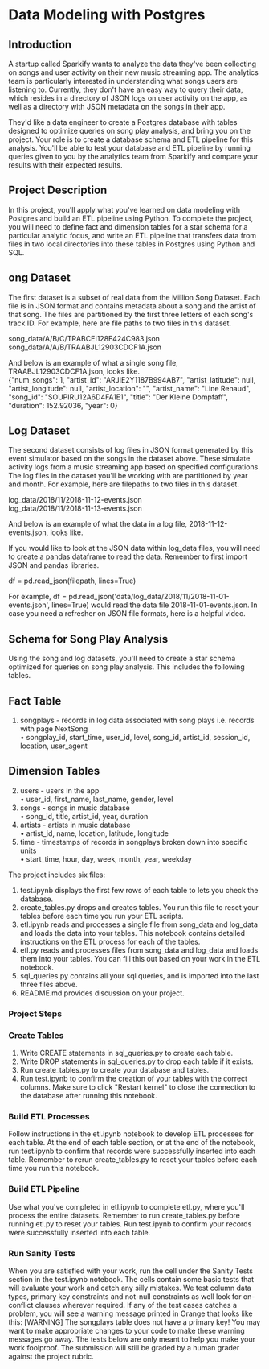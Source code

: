 # Data Modeling with Postgres
## Introduction

<p>A startup called Sparkify wants to analyze the data they've been collecting on songs and user activity on their new music streaming app. The analytics team is particularly interested in understanding what songs users are listening to. Currently, they don't have an easy way to query their data, which resides in a directory of JSON logs on user activity on the app, as well as a directory with JSON metadata on the songs in their app.</p>

<p>They'd like a data engineer to create a Postgres database with tables designed to optimize queries on song play analysis, and bring you on the project. Your role is to create a database schema and ETL pipeline for this analysis. You'll be able to test your database and ETL pipeline by running queries given to you by the analytics team from Sparkify and compare your results with their expected results.</p>

## Project Description
<p>In this project, you'll apply what you've learned on data modeling with Postgres and build an ETL pipeline using Python. To complete the project, you will need to define fact and dimension tables for a star schema for a particular analytic focus, and write an ETL pipeline that transfers data from files in two local directories into these tables in Postgres using Python and SQL.</p>


## ong Dataset
<p>The first dataset is a subset of real data from the Million Song Dataset. Each file is in JSON format and contains metadata about a song and the artist of that song. The files are partitioned by the first three letters of each song's track ID. For example, here are file paths to two files in this dataset.</p>

song_data/A/B/C/TRABCEI128F424C983.json<br>
song_data/A/A/B/TRAABJL12903CDCF1A.json<br>

<p>And below is an example of what a single song file, TRAABJL12903CDCF1A.json, looks like.<br>
{"num_songs": 1, "artist_id": "ARJIE2Y1187B994AB7", "artist_latitude": null, "artist_longitude": null, "artist_location": "", "artist_name": "Line Renaud", "song_id": "SOUPIRU12A6D4FA1E1", "title": "Der Kleine Dompfaff", "duration": 152.92036, "year": 0}</p>

## Log Dataset

<p>The second dataset consists of log files in JSON format generated by this event simulator based on the songs in the dataset above. These simulate activity logs from a music streaming app based on specified configurations.
The log files in the dataset you'll be working with are partitioned by year and month. For example, here are filepaths to two files in this dataset.</p>

log_data/2018/11/2018-11-12-events.json<br>
log_data/2018/11/2018-11-13-events.json<br>

And below is an example of what the data in a log file, 2018-11-12-events.json, looks like.
 
<p>If you would like to look at the JSON data within log_data files, you will need to create a pandas dataframe to read the data. Remember to first import JSON and pandas libraries.
 
df = pd.read_json(filepath, lines=True)
 
For example, df = pd.read_json('data/log_data/2018/11/2018-11-01-events.json', lines=True) would read the data file 2018-11-01-events.json.
In case you need a refresher on JSON file formats, here is a helpful video.
 

## Schema for Song Play Analysis
 
Using the song and log datasets, you'll need to create a star schema optimized for queries on song play analysis. This includes the following tables.
 
## Fact Table
1.	songplays - records in log data associated with song plays i.e. records with page NextSong<br>
•	songplay_id, start_time, user_id, level, song_id, artist_id, session_id, location, user_agent<br>
## Dimension Tables
2.	users - users in the app<br>
•	user_id, first_name, last_name, gender, level<br>
3.	songs - songs in music database<br>
•	song_id, title, artist_id, year, duration<br>
4.	artists - artists in music database<br>
•	artist_id, name, location, latitude, longitude<br>
5.	time - timestamps of records in songplays broken down into specific units<br>
•	start_time, hour, day, week, month, year, weekday<br>
 
 
The project includes six files:<br>
1.	test.ipynb displays the first few rows of each table to lets you check the database.<br>
2.	create_tables.py drops and creates  tables. You run this file to reset your tables before each time you run your ETL scripts.<br>
3.	etl.ipynb reads and processes a single file from song_data and log_data and loads the data into your tables. This notebook contains detailed instructions on the ETL process for each of the tables.<br>
4.	etl.py reads and processes files from song_data and log_data and loads them into your tables. You can fill this out based on your work in the ETL notebook.<br>
5.	sql_queries.py contains all your sql queries, and is imported into the last three files above.<br>
6.	README.md provides discussion on your project.<br>

### Project Steps
### Create Tables
1.	Write CREATE statements in sql_queries.py to create each table.<br>
2.	Write DROP statements in sql_queries.py to drop each table if it exists.<br>
3.	Run create_tables.py to create your database and tables.<br>
4.	Run test.ipynb to confirm the creation of your tables with the correct columns. Make sure to click "Restart kernel" to close the connection to the database after running this notebook.<br>
 
### Build ETL Processes
<p>Follow instructions in the etl.ipynb notebook to develop ETL processes for each table. At the end of each table section, or at the end of the notebook, run test.ipynb to confirm that records were successfully inserted into each table. Remember to rerun create_tables.py to reset your tables before each time you run this notebook.</p>

 ### Build ETL Pipeline
<p>Use what you've completed in etl.ipynb to complete etl.py, where you'll process the entire datasets. Remember to run create_tables.py before running etl.py to reset your tables. Run test.ipynb to confirm your records were successfully inserted into each table.</p>

### Run Sanity Tests
<p>When you are satisfied with your work, run the cell under the Sanity Tests section in the test.ipynb notebook. The cells contain some basic tests that will evaluate your work and catch any silly mistakes. We test column data types, primary key constraints and not-null constraints as well look for on-conflict clauses wherever required. If any of the test cases catches a problem, you will see a warning message printed in Orange that looks like this:
[WARNING] The songplays table does not have a primary key!
You may want to make appropriate changes to your code to make these warning messages go away. The tests below are only meant to help you make your work foolproof. The submission will still be graded by a human grader against the project rubric. </p>


